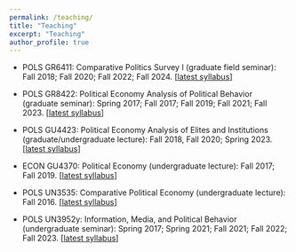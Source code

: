 ```yaml
---
permalink: /teaching/
title: "Teaching"
excerpt: "Teaching"
author_profile: true
---
```


* POLS GR6411: Comparative Politics Survey I (graduate field seminar): Fall 2018; Fall 2020; Fall 2022; Fall 2024. \[[latest syllabus](../files/POLS_GR6411_Syllabus_2022.pdf)\]

* POLS GR8422: Political Economy Analysis of Political Behavior (graduate seminar): Spring 2017; Fall 2017; Fall 2019; Fall 2021; Fall 2023. \[[latest syllabus](../files/POLS_GR8422_Syllabus_2023.pdf)\]

* POLS GU4423: Political Economy Analysis of Elites and Institutions (graduate/undergraduate lecture): Fall 2018, Fall 2020; Spring 2023. \[[latest syllabus](../files/POLS_GU4423_Syllabus_2023.pdf)\]

* ECON GU4370: Political Economy (undergraduate lecture): Fall 2017; Fall 2019. \[[latest syllabus](../files/ECON_GU4370_Syllabus_2019.pdf)\]

* POLS UN3535: Comparative Political Economy (undergraduate lecture): Fall 2016. \[[latest syllabus](../files/POLS_UN3535_Syllabus_2016.pdf)\]

* POLS UN3952y: Information, Media, and Political Behavior (undergraduate seminar): Spring 2017; Spring 2021; Fall 2021; Fall 2022; Fall 2023. \[[latest syllabus](../files/POLS_UN3951_Syllabus_2023.pdf)\]
